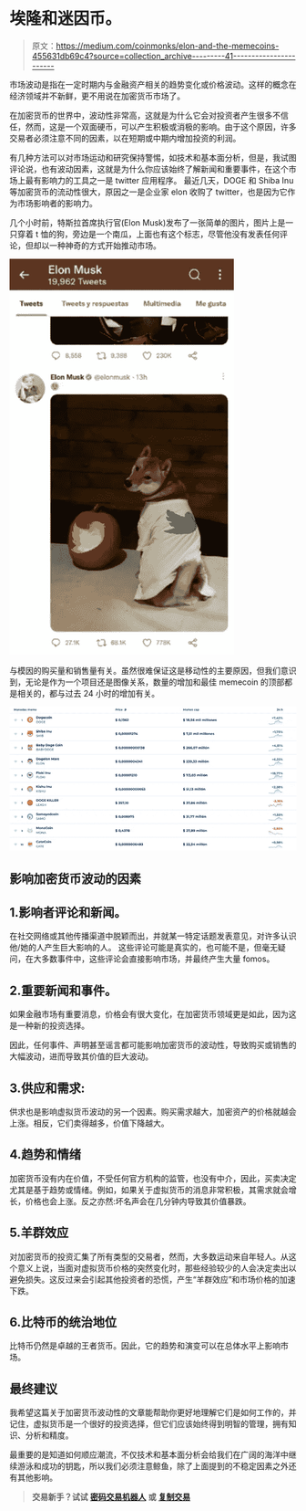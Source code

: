 # 埃隆和迷因币。

> 原文：<https://medium.com/coinmonks/elon-and-the-memecoins-455631db69c4?source=collection_archive---------41----------------------->

市场波动是指在一定时期内与金融资产相关的趋势变化或价格波动。这样的概念在经济领域并不新鲜，更不用说在加密货币市场了。

在加密货币的世界中，波动性非常高，这就是为什么它会对投资者产生很多不信任，然而，这是一个双面硬币，可以产生积极或消极的影响。由于这个原因，许多交易者必须注意不同的因素，以在短期或中期内增加投资的利润。

有几种方法可以对市场运动和研究保持警惕，如技术和基本面分析，但是，我试图评论说，也有波动因素，这就是为什么你应该始终了解新闻和重要事件，在这个市场上最有影响力的工具之一是 twitter 应用程序。
最近几天，DOGE 和 Shiba Inu 等加密货币的流动性很大，原因之一是企业家 elon 收购了 twitter，也是因为它作为市场影响者的影响力。

几个小时前，特斯拉首席执行官(Elon Musk)发布了一张简单的图片，图片上是一只穿着 t 恤的狗，旁边是一个南瓜，上面也有这个标志，尽管他没有发表任何评论，但却以一种神奇的方式开始推动市场。

![](img/ca107a40047041787ae18cb36f21c9b3.png)

与模因的购买量和销售量有关。虽然很难保证这是移动性的主要原因，但我们意识到，无论是作为一个项目还是图像关系，数量的增加和最佳 memecoin 的顶部都是相关的，都与过去 24 小时的增加有关。

![](img/7ca0dafe1d4992b8f50493d7a693e86d.png)

## 影响加密货币波动的因素

## 1.影响者评论和新闻。

在社交网络或其他传播渠道中脱颖而出，并就某一特定话题发表意见，对许多认识他/她的人产生巨大影响的人。
这些评论可能是真实的，也可能不是，但毫无疑问，在大多数事件中，这些评论会直接影响市场，并最终产生大量 fomos。

## 2.重要新闻和事件。

如果金融市场有重要消息，价格会有很大变化，在加密货币领域更是如此，因为这是一种新的投资选择。

因此，任何事件、声明甚至谣言都可能影响加密货币的波动性，导致购买或销售的大幅波动，进而导致其价值的巨大波动。

## 3.供应和需求:

供求也是影响虚拟货币波动的另一个因素。购买需求越大，加密资产的价格就越会上涨。相反，它们卖得越多，价值下降越大。

## 4.趋势和情绪

加密货币没有内在价值，不受任何官方机构的监管，也没有中介，因此，买卖决定尤其是基于趋势或情绪。例如，如果关于虚拟货币的消息非常积极，其需求就会增长，价格也会上涨。反之亦然:坏名声会在几分钟内导致其价值暴跌。

## 5.羊群效应

对加密货币的投资汇集了所有类型的交易者，然而，大多数运动来自年轻人。从这个意义上说，当面对虚拟货币价格的突然变化时，那些经验较少的人会决定卖出以避免损失。这反过来会引起其他投资者的恐慌，产生“羊群效应”和市场价格的加速下跌。

## 6.比特币的统治地位

比特币仍然是卓越的王者货币。因此，它的趋势和演变可以在总体水平上影响市场。

## 最终建议

我希望这篇关于加密货币波动性的文章能帮助你更好地理解它们是如何工作的，并记住，虚拟货币是一个很好的投资选择，但它们应该始终得到明智的管理，拥有知识、分析和精度。

最重要的是知道如何顺应潮流，不仅技术和基本面分析会给我们在广阔的海洋中继续游泳和成功的钥匙，所以我们必须注意鲸鱼，除了上面提到的不稳定因素之外还有其他影响。

> **交易新手？试试** [**密码交易机器人**](/coinmonks/crypto-trading-bot-c2ffce8acb2a) **或** [**复制交易**](/coinmonks/top-10-crypto-copy-trading-platforms-for-beginners-d0c37c7d698c)